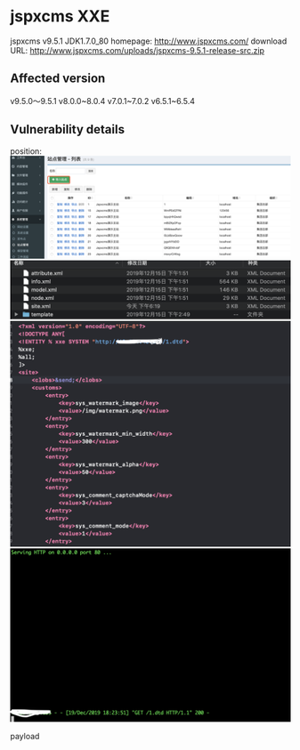 # jspxcms XXE
jspxcms v9.5.1 JDK1.7.0_80
homepage: http://www.jspxcms.com/
download URL: http://www.jspxcms.com/uploads/jspxcms-9.5.1-release-src.zip

## Affected version
v9.5.0～9.5.1
v8.0.0~8.0.4
v7.0.1~7.0.2
v6.5.1~6.5.4

## Vulnerability details
position:
![](https://github.com/rebic/jspxcms/blob/master/1.png)
![](https://github.com/rebic/jspxcms/blob/master/2.png)
![](https://github.com/rebic/jspxcms/blob/master/3.png)
![](https://github.com/rebic/jspxcms/blob/master/4.png)

payload
